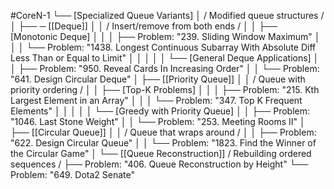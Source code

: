 #CoreN-1
└── [Specialized Queue Variants]
    │   / Modified queue structures /
    │
    ├── ─ [[Deque]]
    │   │   / Insert/remove from both ends /
    │   │   ├── [Monotonic Deque]
    │   │   │   ├── Problem: "239. Sliding Window Maximum"
    │   │   │   └── Problem: "1438. Longest Continuous Subarray With Absolute Diff Less Than or Equal to Limit"
    │   │   │
    │   │   └── [General Deque Applications]
    │   │       ├── Problem: "950. Reveal Cards In Increasing Order"
    │   │       └── Problem: "641. Design Circular Deque"
    │
    ├── [[Priority Queue]]
    │   │   / Queue with priority ordering /
    │   │   ├── [Top-K Problems]
    │   │   │   ├── Problem: "215. Kth Largest Element in an Array"
    │   │   │   └── Problem: "347. Top K Frequent Elements"
    │   │   │
    │   │   └── [Greedy with Priority Queue]
    │   │       ├── Problem: "1046. Last Stone Weight"
    │   │       └── Problem: "253. Meeting Rooms II"
    │
    ├── [[Circular Queue]]
    │   │   / Queue that wraps around /
    │   │   ├── Problem: "622. Design Circular Queue"
    │   │   └── Problem: "1823. Find the Winner of the Circular Game"
    │
    └── [[Queue Reconstruction]]
        / Rebuilding ordered sequences /
        ├── Problem: "406. Queue Reconstruction by Height"
        └── Problem: "649. Dota2 Senate"